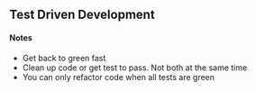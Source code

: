 ## Test Driven Development

#### Notes

- Get back to green fast
- Clean up code or get test to pass. Not both at the same time
- You can only refactor code when all tests are green

